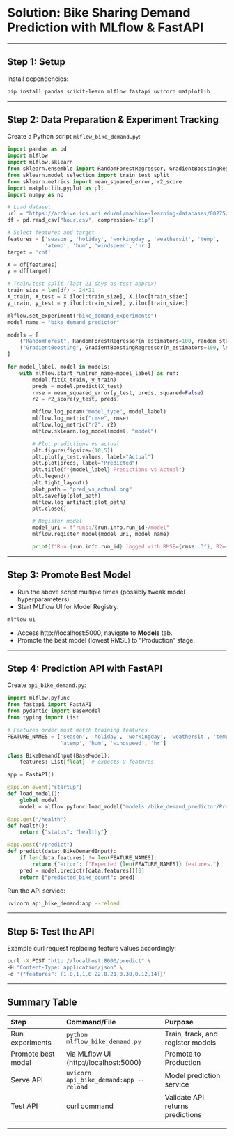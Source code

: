 # Solution: Bike Sharing Demand Prediction with MLflow \& FastAPI


***

## Step 1: Setup

Install dependencies:

```bash
pip install pandas scikit-learn mlflow fastapi uvicorn matplotlib
```


***

## Step 2: Data Preparation \& Experiment Tracking

Create a Python script `mlflow_bike_demand.py`:

```python
import pandas as pd
import mlflow
import mlflow.sklearn
from sklearn.ensemble import RandomForestRegressor, GradientBoostingRegressor
from sklearn.model_selection import train_test_split
from sklearn.metrics import mean_squared_error, r2_score
import matplotlib.pyplot as plt
import numpy as np

# Load dataset
url = "https://archive.ics.uci.edu/ml/machine-learning-databases/00275/Bike-Sharing-Dataset.zip"
df = pd.read_csv("hour.csv", compression='zip')

# Select features and target
features = ['season', 'holiday', 'workingday', 'weathersit', 'temp',
            'atemp', 'hum', 'windspeed', 'hr']
target = 'cnt'

X = df[features]
y = df[target]

# Train/test split (last 21 days as test approx)
train_size = len(df) - 24*21
X_train, X_test = X.iloc[:train_size], X.iloc[train_size:]
y_train, y_test = y.iloc[:train_size], y.iloc[train_size:]

mlflow.set_experiment("bike_demand_experiments")
model_name = "bike_demand_predictor"

models = [
    ("RandomForest", RandomForestRegressor(n_estimators=100, random_state=42)),
    ("GradientBoosting", GradientBoostingRegressor(n_estimators=100, learning_rate=0.1, random_state=42))
]

for model_label, model in models:
    with mlflow.start_run(run_name=model_label) as run:
        model.fit(X_train, y_train)
        preds = model.predict(X_test)
        rmse = mean_squared_error(y_test, preds, squared=False)
        r2 = r2_score(y_test, preds)

        mlflow.log_param("model_type", model_label)
        mlflow.log_metric("rmse", rmse)
        mlflow.log_metric("r2", r2)
        mlflow.sklearn.log_model(model, "model")

        # Plot predictions vs actual
        plt.figure(figsize=(10,5))
        plt.plot(y_test.values, label="Actual")
        plt.plot(preds, label="Predicted")
        plt.title(f"{model_label} Predictions vs Actual")
        plt.legend()
        plt.tight_layout()
        plot_path = "pred_vs_actual.png"
        plt.savefig(plot_path)
        mlflow.log_artifact(plot_path)
        plt.close()

        # Register model
        model_uri = f"runs:/{run.info.run_id}/model"
        mlflow.register_model(model_uri, model_name)

        print(f"Run {run.info.run_id} logged with RMSE={rmse:.3f}, R2={r2:.3f}")
```


***

## Step 3: Promote Best Model

- Run the above script multiple times (possibly tweak model hyperparameters).
- Start MLflow UI for Model Registry:

```bash
mlflow ui
```

- Access http://localhost:5000, navigate to **Models** tab.
- Promote the best model (lowest RMSE) to “Production” stage.

***

## Step 4: Prediction API with FastAPI

Create `api_bike_demand.py`:

```python
import mlflow.pyfunc
from fastapi import FastAPI
from pydantic import BaseModel
from typing import List

# Features order must match training features
FEATURE_NAMES = ['season', 'holiday', 'workingday', 'weathersit', 'temp',
                 'atemp', 'hum', 'windspeed', 'hr']

class BikeDemandInput(BaseModel):
    features: List[float]  # expects 9 features

app = FastAPI()

@app.on_event("startup")
def load_model():
    global model
    model = mlflow.pyfunc.load_model("models:/bike_demand_predictor/Production")

@app.get("/health")
def health():
    return {"status": "healthy"}

@app.post("/predict")
def predict(data: BikeDemandInput):
    if len(data.features) != len(FEATURE_NAMES):
        return {"error": f"Expected {len(FEATURE_NAMES)} features."}
    pred = model.predict([data.features])[0]
    return {"predicted_bike_count": pred}
```

Run the API service:

```bash
uvicorn api_bike_demand:app --reload
```


***

## Step 5: Test the API

Example curl request replacing feature values accordingly:

```bash
curl -X POST "http://localhost:8000/predict" \
-H "Content-Type: application/json" \
-d '{"features": [1,0,1,1,0.22,0.21,0.38,0.12,14]}'
```


***

## Summary Table

| Step | Command/File | Purpose |
| :-- | :-- | :-- |
| Run experiments | `python mlflow_bike_demand.py` | Train, track, and register models |
| Promote best model | via MLflow UI (http://localhost:5000) | Promote to Production |
| Serve API | `uvicorn api_bike_demand:app --reload` | Model prediction service |
| Test API | curl command | Validate API returns predictions |


***
